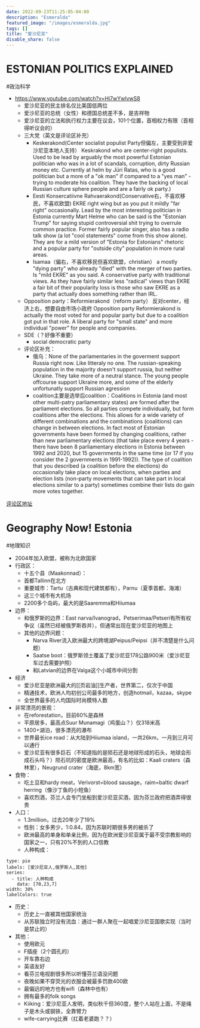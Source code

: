 ```yaml
---
date: 2022-09-23T11:25:05-04:00
description: "Esmeralda"
featured_image: "/images/esmeralda.jpg"
tags: []
title: "爱沙尼亚"
disable_share: false
---
```

# ESTONIAN POLITICS EXPLAINED
#政治科学
- https://www.youtube.com/watch?v=Hi7wYwlvwS8
	- 爱沙尼亚的民主排名仅比美国低两位
	- 爱沙尼亚的总统（女性）和德国总统差不多，是吉祥物
	- 爱沙尼亚的立法和执行权力主要在议会，101个位置，首相权力有限（首相得听议会的）
	- 三大党（英文是评论区补充）
		- Keskerakond(Center socialist populist Party但偏左，主要受到非爱沙尼亚本地人支持）
			Keskrakond who are center-right populists. Used to be lead by arguably the most powerful Estonian politician who was in a lot of scandals, corruption, dirty Russian money etc. Currently at helm by Jüri Ratas, who is a good politician but a more of a "ok man" if compared to a "yes man" - trying to moderate his coalition. They have the backing of local Russian culture sphere people and are a fairly ok party.)
		- Eesti Konsercatiivne Rahvaerakond(Conservative右，不喜欢移民，不喜欢欧盟)
			EKRE right wing but as you put it mildly "far right" occasionally. Lead by the most interesting politician in Estonia currently Mart Helme who can be said is the "Estonian Trump" for saying stupid controversial shit trying to overrule common practice. Former fairly popular singer, also has a radio talk show (a lot "cool statements" come from this show alone). They are for a mild version of "Estonia for Estonians" rhetoric and a popular party for "outside city" population in more rural areas.
		- Isamaa（偏右，不喜欢移民但喜欢欧盟，christian）
			a mostly "dying party" who already "died" with the merger of two parties. Is "mild EKRE" as you said. A conservative party with traditional views. As they have fairly similar less "radical" views than EKRE a fair bit of their popularity loss is those who saw EKRE as a party that actually does something rather than IRL.
	- Opposition party：Reformierakond（reform party）
		反对center，经济上右，想要自由市场小政府
		Opposition party Reformierakond is actually the most voted for and popular party but due to a coalition got put in that role. A liberal party for "small state" and more individual "power" for people and companies.
	- SDE（？好像不重要）
		- social democratic party
	- 评论区补充：
		- 俄乌：None of the parlamentaries in the goverment support Russia right now. Like litteraly no one. The russian-speaking population in the majority doesn't support russia, but neither Ukraine. They take more of a neutral stance. The young people offcourse support Ukraine more, and some of the elderly unfortunatly support Russian agression
		- coalition主要是选举后coalition：Coalitions in Estonia (and most other multi-patry parliamentary states) are formed after the parliament elections. So all parties compete individually, but form coalitions after the elections. This allows for a wide variety of different combinations and the combinations (coalitions) can change in between elections. In fact most of Estonian governments have been formed by changing coalitions, rather than new parliamentary elections (that take place every 4 years - there have been 8 parliamentary elections in Estonia between 1992 and 2020, but 15 governments in the same time (or 17 if you consider the 2 governments in 1991-1992)). The type of coalition that you described (a coalition before the elections) do occasionally take place on local elections, when parties and election lists (non-party movements that can take part in local elections similar to a party) sometimes combine their lists do gain more votes together.


[ 评论区地址](https://www.youtube.com/create_channel?upsell=comment)

# Geography Now! Estonia
#地理知识
- 2004年加入欧盟，被称为北欧国家
- 行政区：
	- 十五个县（Maakonnad）：
	- 首都Tallinn在北方
	- 重要城市：Tartu（古典和现代建筑都有），Parnu（夏季首都，海滩）
	- 这三个城市有大机场
	- 2200多个岛屿，最大的是Saaremma和Hiiumaa
- 边界：
	- 和俄罗斯的边界：East narva/Ivanograd，Petserimaa/Petseri有所有权争议（虽然已经被俄罗斯吞并），但通常出现在爱沙尼亚的地图上
	- 其他的边界问题：
		- Narva River流入欧洲最大的跨境湖Peipus/Peipsi（并不清楚是什么问题）
		- Saatse boot：俄罗斯领土覆盖了爱沙尼亚178公路900米（爱沙尼亚车过去需要护照）
		- 和Latvian的边界在Valga这个小城市中间分割
- 经济
	- 爱沙尼亚是欧洲最大的[[页岩油]]生产者，世界第二，仅次于中国
	- 精通技术，欧洲人均初创公司最多的地方，创造hotmail，kazaa，skype
	- 全世界最多的人均国际时尚模特人数
- 非常漂亮的景观：
	- 在reforestation，目前60%是森林
	- 平原居多，最高点Suur Munamagi（鸡蛋山？）仅318米高
	- 1400+湖泊，很多漂亮的瀑布
	- 世界最长ice road：从大陆到Hiiumaa island，一共26km，一月到三月可以通行
	- 爱沙尼亚有很多巨石（不知道指的是陨石还是地球形成的石头，地球会形成石头吗？）陨石坑的密度是欧洲最高，有名的比如：Kaali craters（森林里），Neugrund crater（海底，8km宽）
- 食物：
	- 吃土豆和hardy meat，Verivorst=blood sausage，raim=baltic dwarf herring（像沙丁鱼的小短鱼）
	- 喜欢烈酒，芬兰人会专门坐船到爱沙尼亚买酒，因为芬兰政府把酒弄得很贵
- 人口：
	- 1.3million，过去20年少了19%
	- 性别：女多男少，1:0.84，因为苏联时期很多男的被杀了
	- 欧洲最高的单身和单亲比例，因为在欧洲爱沙尼亚属于最不受宗教影响的国家之一，只有20%不到的人口信教
	- 人种构成：
```chart
type: pie
labels: [爱沙尼亚人,俄罗斯人,其他]
series:
  - title: 人种构成
    data: [70,23,7]
width: 30%
labelColors: true
```

- 历史：
	- 历史上一直被其他国家统治
	- 从苏联独立时没有流血：通过一群人聚在一起唱爱沙尼亚国歌实现（当时是禁止的）
- 其他：
	- 使用欧元
	- F插座（2个圆孔的）
	- 开车靠右边
	- 英语友好
	- 看芬兰电视剧很多所以听懂芬兰语没问题
	- 夜晚如果不穿荧光的衣服会被最多罚款400欧
	- 最偏远的地方也有wifi（森林中也有）
	- 拥有最多的folk songs
	- Kiiking：爱沙尼亚人发明，类似秋千但360度，整个人站在上面，不是绳子是木头或钢铁，全靠臂力
	- wife-carrying比赛（扛着老婆跑？？）
